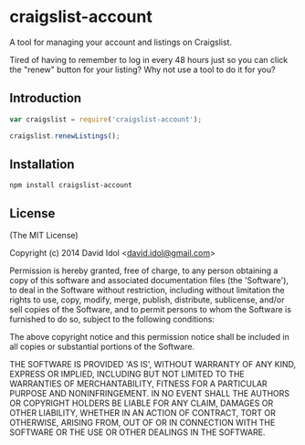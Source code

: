
# craigslist-account

A tool for managing your account and listings on Craigslist.

Tired of having to remember to log in every 48 hours just so you can click the "renew" button for your listing? Why not use a tool to do it for you?

## Introduction

```js
var craigslist = require('craigslist-account');

craigslist.renewListings();
```

## Installation
`npm install craigslist-account`


## License

(The MIT License)

Copyright (c) 2014 David Idol &lt;david.idol@gmail.com&gt;

Permission is hereby granted, free of charge, to any person obtaining
a copy of this software and associated documentation files (the
'Software'), to deal in the Software without restriction, including
without limitation the rights to use, copy, modify, merge, publish,
distribute, sublicense, and/or sell copies of the Software, and to
permit persons to whom the Software is furnished to do so, subject to
the following conditions:

The above copyright notice and this permission notice shall be
included in all copies or substantial portions of the Software.

THE SOFTWARE IS PROVIDED 'AS IS', WITHOUT WARRANTY OF ANY KIND,
EXPRESS OR IMPLIED, INCLUDING BUT NOT LIMITED TO THE WARRANTIES OF
MERCHANTABILITY, FITNESS FOR A PARTICULAR PURPOSE AND NONINFRINGEMENT.
IN NO EVENT SHALL THE AUTHORS OR COPYRIGHT HOLDERS BE LIABLE FOR ANY
CLAIM, DAMAGES OR OTHER LIABILITY, WHETHER IN AN ACTION OF CONTRACT,
TORT OR OTHERWISE, ARISING FROM, OUT OF OR IN CONNECTION WITH THE
SOFTWARE OR THE USE OR OTHER DEALINGS IN THE SOFTWARE.
